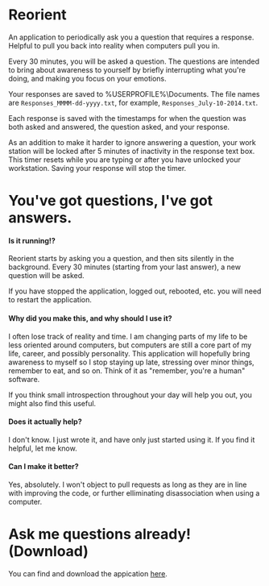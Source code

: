 Reorient
========

An application to periodically ask you a question that requires a response. Helpful to pull you back into reality when computers pull you in.

Every 30 minutes, you will be asked a question. The questions are intended to bring about awareness to yourself by briefly interrupting what you're doing, and making you focus on your emotions.

Your responses are saved to %USERPROFILE%\Documents. The file names are `Responses_MMMM-dd-yyyy.txt`,
for example, `Responses_July-10-2014.txt`.

Each response is saved with the timestamps for when the question was both asked and answered, the question asked, and your response.

As an addition to make it harder to ignore answering a question, your work station will be locked after 5 minutes of inactivity in the response text box. This timer resets while you are typing or after you have unlocked your workstation. Saving your response will stop the timer.

You've got questions, I've got answers.
========

#### Is it running!?
Reorient starts by asking you a question, and then sits silently in the background. Every 30 minutes (starting from your last answer), a new question will be asked.

If you have stopped the application, logged out, rebooted, etc. you will need to restart the application.

#### Why did you make this, and why should I use it?
I often lose track of reality and time. I am changing parts of my life to be less oriented around computers, but computers are still a core part of my life, career, and possibly personality. This application will hopefully bring awareness to myself so I stop staying up late, stressing over minor things, remember to eat, and so on. Think of it as "remember, you're a human" software.

If you think small introspection throughout your day will help you out, you might also find this useful.

#### Does it actually help?
I don't know. I just wrote it, and have only just started using it. If you find it helpful, let me know.

#### Can I make it better?
Yes, absolutely. I won't object to pull requests as long as they are in line with improving the code, or further elliminating disassociation when using a computer.

Ask me questions already! (Download)
========
You can find and download the appication [here](QuestionAsker/bin/Release/QuestionAsker.exe?raw=true).
